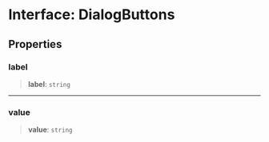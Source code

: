 # Interface: DialogButtons

## Properties

### label

> **label**: `string`

***

### value

> **value**: `string`
